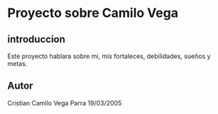 # Proyecto sobre Camilo Vega
## introduccion
Este proyecto hablara sobre mi, mis fortaleces, debilidades, sueños y metas.
## Autor
Cristian Camilo Vega Parra 19/03/2005
